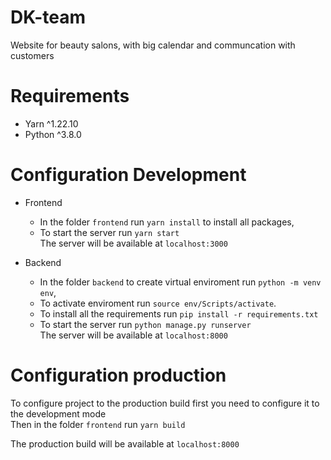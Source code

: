 # DK-team
Website for beauty salons, with big calendar and communcation with customers

# Requirements
* Yarn ^1.22.10
* Python ^3.8.0

# Configuration Development

* Frontend

  * In the folder `frontend` run `yarn install` to install all packages,  
  * To start the server run `yarn start`  
The server will be available at `localhost:3000`

* Backend
  
  * In the folder `backend` to create virtual enviroment run `python -m venv env`,  
  * To activate enviroment run `source env/Scripts/activate`.  
  * To install all the requirements run `pip install -r requirements.txt`  
  * To start the server run `python manage.py runserver`  
The server will be available at `localhost:8000`

# Configuration production
To configure project to the production build first you need to configure it to the development mode  
Then in the folder `frontend` run `yarn build`

The production build will be available at `localhost:8000`

